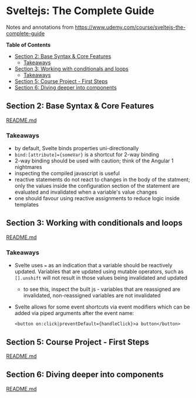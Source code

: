 # Sveltejs: The Complete Guide

Notes and annotations from https://www.udemy.com/course/sveltejs-the-complete-guide

<!-- START doctoc generated TOC please keep comment here to allow auto update -->
<!-- DON'T EDIT THIS SECTION, INSTEAD RE-RUN doctoc TO UPDATE -->
**Table of Contents**

- [Section 2: Base Syntax & Core Features](#section-2-base-syntax--core-features)
  - [Takeaways](#takeaways)
- [Section 3: Working with conditionals and loops](#section-3-working-with-conditionals-and-loops)
  - [Takeaways](#takeaways-1)
- [Section 5: Course Project - First Steps](#section-5-course-project---first-steps)
- [Section 6: Diving deeper into components](#section-6-diving-deeper-into-components)

<!-- END doctoc generated TOC please keep comment here to allow auto update -->

## Section 2: Base Syntax & Core Features

[README.md](./section-02/README.md)

### Takeaways

- by default, Svelte binds properties uni-directionally
- `bind:[attribute]={someVar}` is a shortcut for 2-way binding
- 2-way binding should be used with caution; think of the Angular 1 nightmares
- inspecting the compiled javascript is useful
- reactive statements do not react to changes in the body of the statment; only
    the values inside the configuration section of the statement are evaluated
    and invalidated when a variable's value changes
- one should favour using reactive assignments to reduce logic inside templates


## Section 3: Working with conditionals and loops

[README.md](./section-03/README.md)

### Takeaways

- Svelte uses `=` as an indication that a variable should be reactively updated.
    Variables that are updated using mutable operators, such as `[].unshift`
    will not result in those values being invalidated and updated

    - to see this, inspect the built js - variables that are reassigned are
        invalidated, non-reassigned variables are not invalidated
- Svelte allows for some event shortcuts via event modifiers which can be added
    via piped arguments after the event name:

    ```svelte
    <button on:click|preventDefault={handleClick}>a button</button>
    ```

## Section 5: Course Project - First Steps

[README.md](./section-05/README.md)


## Section 6: Diving deeper into components

[README.md](./section-06/README.md)
